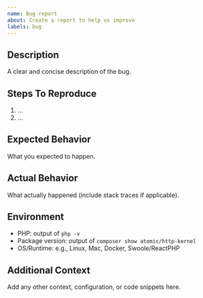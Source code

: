 ```yaml
---
name: Bug report
about: Create a report to help us improve
labels: bug
---
```


## Description

A clear and concise description of the bug.

## Steps To Reproduce

1. …
2. …

## Expected Behavior

What you expected to happen.

## Actual Behavior

What actually happened (include stack traces if applicable).

## Environment

- PHP: output of `php -v`
- Package version: output of `composer show atomic/http-kernel`
- OS/Runtime: e.g., Linux, Mac, Docker, Swoole/ReactPHP

## Additional Context

Add any other context, configuration, or code snippets here.
